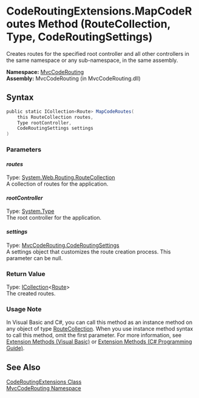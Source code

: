 CodeRoutingExtensions.MapCodeRoutes Method (RouteCollection, Type, CodeRoutingSettings)
=======================================================================================
Creates routes for the specified root controller and all other controllers in the same namespace or any sub-namespace, in the same assembly.

**Namespace:** [MvcCodeRouting][1]  
**Assembly:** MvcCodeRouting (in MvcCodeRouting.dll)

Syntax
------

```csharp
public static ICollection<Route> MapCodeRoutes(
	this RouteCollection routes,
	Type rootController,
	CodeRoutingSettings settings
)
```

### Parameters

#### *routes*
Type: [System.Web.Routing.RouteCollection][2]  
A collection of routes for the application.

#### *rootController*
Type: [System.Type][3]  
The root controller for the application.

#### *settings*
Type: [MvcCodeRouting.CodeRoutingSettings][4]  
A settings object that customizes the route creation process. This parameter can be null.

### Return Value
Type: [ICollection][5]&lt;[Route][6]>  
The created routes.
### Usage Note
In Visual Basic and C#, you can call this method as an instance method on any object of type [RouteCollection][2]. When you use instance method syntax to call this method, omit the first parameter. For more information, see [Extension Methods (Visual Basic)][7] or [Extension Methods (C# Programming Guide)][8].

See Also
--------
[CodeRoutingExtensions Class][9]  
[MvcCodeRouting Namespace][1]  

[1]: ../README.md
[2]: http://msdn.microsoft.com/en-us/library/cc680101
[3]: http://msdn.microsoft.com/en-us/library/42892f65
[4]: ../CodeRoutingSettings/README.md
[5]: http://msdn.microsoft.com/en-us/library/92t2ye13
[6]: http://msdn.microsoft.com/en-us/library/cc680015
[7]: http://msdn.microsoft.com/en-us/library/bb384936.aspx
[8]: http://msdn.microsoft.com/en-us/library/bb383977.aspx
[9]: README.md